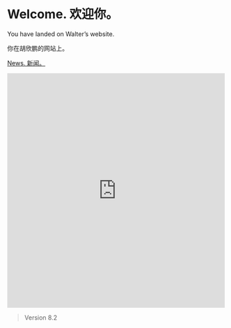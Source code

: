 # Welcome. 欢迎你。

You have landed on Walter’s website.


你在胡欣鹏的网站上。

[News. 新闻。](https://tuxisawesome.github.io/os)

<iframe src="https://embedpoll.com/embed/A5tv8" style="width:100%; max-width:500px;" height="540" frameborder="0" scrolling="no"></iframe>

> Version 8.2